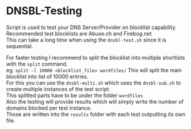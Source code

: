 # DNSBL-Testing
Script is used to test your DNS Server/Provider on blocklist capability.  
Recommended test blocklists are Abuse.ch and Firebog.net  
This can take a long time when using the `dnsbl-test.sh` since it is sequential.

For faster testing I recommend to split the blocklist into multiple shortlists with the `split` command.  
eg. `split -l 10000 <blocklist_file> wordfiles/` This will split the main blocklist into list of 10000 entries.  
For this you can use the `dnsbl-multi.sh` which uses the `dnsbl-sub.sh` to create multiple instances of the test script.  
This splitted parts have to be under the folder `wordfiles`  
Also the testing will provide results which will simply write the number of domains blocked per test instance.  
Those are written into the `results` folder with each test outputting its own file.
